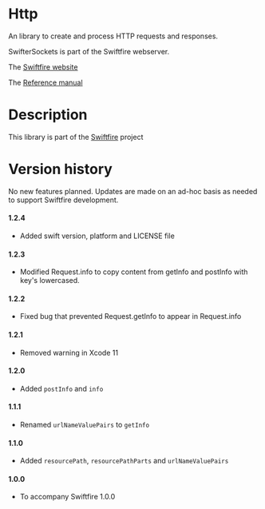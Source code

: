 # Http

An library to create and process HTTP requests and responses.

SwifterSockets is part of the Swiftfire webserver.

The [Swiftfire website](http://swiftfire.nl)

The [Reference manual](http://swiftfire.nl/projects/http/reference/index.html)

# Description

This library is part of the [Swiftfire](http://swiftfire.nl) project

# Version history

No new features planned. Updates are made on an ad-hoc basis as needed to support Swiftfire development.

#### 1.2.4

- Added swift version, platform and LICENSE file

#### 1.2.3

- Modified Request.info to copy content from getInfo and postInfo with key's lowercased.

#### 1.2.2

- Fixed bug that prevented Request.getInfo to appear in Request.info

#### 1.2.1

- Removed warning in Xcode 11

#### 1.2.0

- Added `postInfo` and `info`

#### 1.1.1

- Renamed `urlNameValuePairs` to `getInfo`

#### 1.1.0

- Added `resourcePath`, `resourcePathParts` and `urlNameValuePairs`

#### 1.0.0

- To accompany Swiftfire 1.0.0

